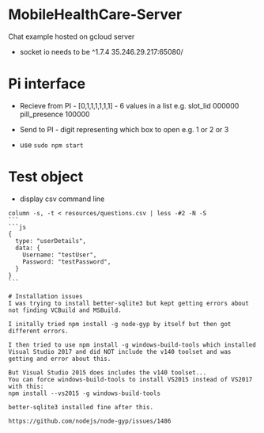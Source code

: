 # MobileHealthCare-Server
Chat example hosted on gcloud server
* socket io needs to be ^1.7.4
35.246.29.217:65080/
# Pi interface

* Recieve from PI - [0,1,1,1,1,1,1] - 6 values in a list
e.g. 
slot_lid 000000
pill_presence 100000

* Send to PI - digit representing which box to open
e.g. 1 or 2 or 3
* use `sudo npm start`

# Test object

* display csv command line 
````
column -s, -t < resources/questions.csv | less -#2 -N -S
```
```js
{
  type: "userDetails",
  data: {
    Username: "testUser",
    Password: "testPassword",
  }
}
```

# Installation issues
I was trying to install better-sqlite3 but kept getting errors about not finding VCBuild and MSBuild.

I initally tried npm install -g node-gyp by itself but then got different errors.

I then tried to use npm install -g windows-build-tools which installed Visual Studio 2017 and did NOT include the v140 toolset and was getting and error about this.

But Visual Studio 2015 does includes the v140 toolset...
You can force windows-build-tools to install VS2015 instead of VS2017 with this:
npm install --vs2015 -g windows-build-tools

better-sqlite3 installed fine after this.

https://github.com/nodejs/node-gyp/issues/1486